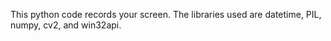 This python code records your screen. The libraries used are datetime, PIL, numpy, cv2, and win32api.
